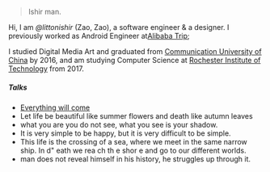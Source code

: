 

> Ishir man.

Hi, I am *@littonishir* (Zao, Zao), a software engineer & a designer. I previously worked as Android Engineer at[Alibaba Trip](https://www.alitrip.com/);

I studied Digital Media Art and graduated from [Communication University of China](https://en.wikipedia.org/wiki/Communication_University_of_China) by 2016, and am studying Computer Science at [Rochester Institute of Technology](https://en.wikipedia.org/wiki/Rochester_Institute_of_Technology) from 2017.

##### Talks

- [Everything will come][1]
- Let life be beautiful like summer flowers and death like autumn leaves
- what you are you do not see, what you see is your shadow.
- It is very simple to be happy, but it is very difficult to be simple.
- This life is the crossing of a sea, where we meet in the same narrow ship. In d"	eath we rea	ch th	e shor	e and go to our different worlds. 
- man does not reveal himself in his history, he struggles up through it.

[1]: http://www.littonishir.top


